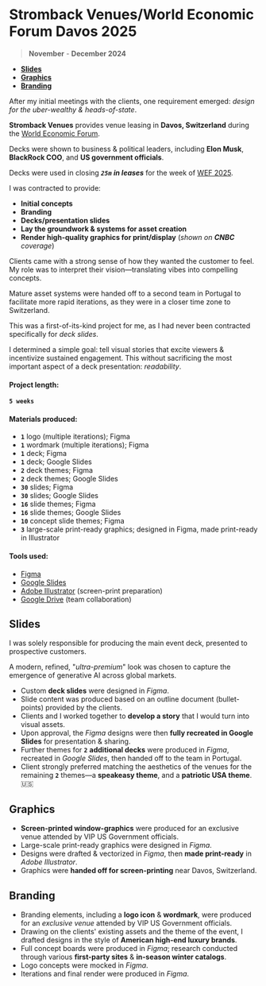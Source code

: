 # Stromback Venues/World Economic Forum Davos 2025

> **November** - **December 2024**

- [**Slides**](#slides)
- [**Graphics**](#graphics)
- [**Branding**](#branding)

After my initial meetings with the clients, one requirement emerged: _design for the uber-wealthy & heads-of-state_.

**Stromback Venues** provides venue leasing in **Davos, Switzerland** during the [World Economic Forum](https://www.weforum.org/).

Decks were shown to business & political leaders, including **Elon Musk**, **BlackRock COO**, and **US government officials**.

Decks were used in closing _**`25m`** **in leases**_ for the week of [WEF 2025](https://www.stromback.com/davos).

I was contracted to provide:

- **Initial concepts**
- **Branding**
- **Decks/presentation slides**
- **Lay the groundwork & systems for asset creation**
- **Render high-quality graphics for print/display** (_shown on **CNBC** coverage_)

Clients came with a strong sense of how they wanted the customer to feel. My role was to interpret their vision—translating vibes into compelling concepts.

Mature asset systems were handed off to a second team in Portugal to facilitate more rapid iterations, as they were in a closer time zone to Switzerland.

This was a first-of-its-kind project for me, as I had never been contracted specifically for _deck slides_.

I determined a simple goal: tell visual stories that excite viewers & incentivize sustained engagement. This without sacrificing the most important aspect of a deck presentation: _readability_.

#### Project length:

**`5 weeks`**

#### Materials produced:

- **`1`** logo (multiple iterations); Figma
- **`1`** wordmark (multiple iterations); Figma
- **`1`** deck; Figma
- **`1`** deck; Google Slides
- **`2`** deck themes; Figma
- **`2`** deck themes; Google Slides
- **`30`** slides; Figma
- **`30`** slides; Google Slides
- **`16`** slide themes; Figma
- **`16`** slide themes; Google Slides
- **`10`** concept slide themes; Figma
- **`3`** large-scale print-ready graphics; designed in Figma, made print-ready in Illustrator

#### Tools used:

- [Figma](https://www.figma.com/)
- [Google Slides](https://workspace.google.com/products/slides/)
- [Adobe Illustrator](https://www.adobe.com/products/illustrator.html) (screen-print preparation)
- [Google Drive](https://workspace.google.com/products/drive/) (team collaboration)

## Slides

I was solely responsible for producing the main event deck, presented to prospective customers.

A modern, refined, "_ultra-premium_" look was chosen to capture the emergence of generative AI across global markets.

- Custom **deck slides** were designed in _Figma_.
- Slide content was produced based on an outline document (bullet-points) provided by the clients.
- Clients and I worked together to **develop a story** that I would turn into visual assets.
- Upon approval, the _Figma_ designs were then **fully recreated in Google Slides** for presentation & sharing.
- Further themes for **`2`** **additional decks** were produced in _Figma_, recreated in _Google Slides_, then handed off to the team in Portugal.
- Client strongly preferred matching the aesthetics of the venues for the remaining **`2`** themes—a **speakeasy theme**, and a **patriotic USA theme**. 🇺🇸

## Graphics

- **Screen-printed window-graphics** were produced for an exclusive venue attended by VIP US Government officials.
- Large-scale print-ready graphics were designed in _Figma_.
- Designs were drafted & vectorized in _Figma_, then **made print-ready** in _Adobe Illustrator_.
- Graphics were **handed off for screen-printing** near Davos, Switzerland.

## Branding

- Branding elements, including a **logo icon** & **wordmark**, were produced for an _exclusive venue_ attended by VIP US Government officials.
- Drawing on the clients' existing assets and the theme of the event, I drafted designs in the style of **American high-end luxury brands**.
- Full concept boards were produced in _Figma_; research conducted through various **first-party sites** & **in-season winter catalogs**.
- Logo concepts were mocked in _Figma_.
- Iterations and final render were produced in _Figma_.

